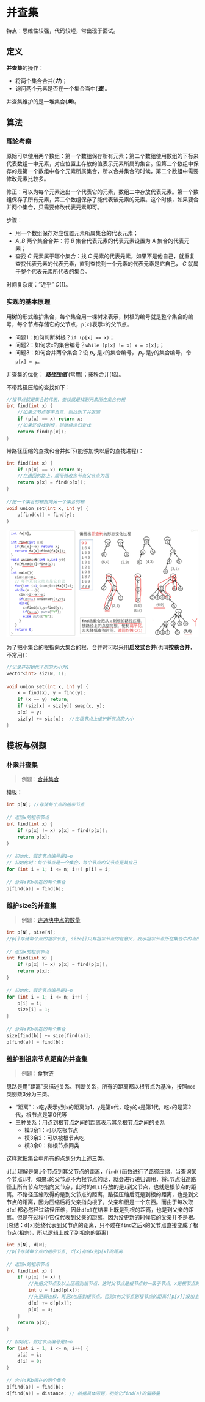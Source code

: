 # 并查集

特点：思维性较强，代码较短，常出现于面试。

## 定义

**并查集**的操作：

- 将两个集合合并(***并***)；
- 询问两个元素是否在一个集合当中(***查***)。

并查集维护的是一堆集合(***集***)。

## 算法

### 理论考察

原始可以使用两个数组：第一个数组保存所有元素；第二个数组使用数组的下标来代表数组一中元素，对应位置上存放的值表示元素所属的集合。但第二个数组中保存的是第一个数组中各个元素所属集合，所以合并集合的时候，第二个数组中需要修改元素比较多。

修正：可以为每个元素选出一个代表它的元素，数组二中存放代表元素。第一个数组保存了所有元素，第二个数组保存了能代表该元素的元素。这个时候，如果要合并两个集合，只需要修改代表元素即可。

步骤：

- 用一个数组保存对应位置元素所属集合的代表元素；
- $A,B$ 两个集合合并：将 $B$ 集合代表元素的代表元素设置为 $A$ 集合的代表元素；
- 查找 $C$ 元素属于哪个集合：找 $C$ 元素的代表元素，如果不是他自己，就重复查找代表元素的代表元素，直到查找到一个元素的代表元素是它自己， $C$ 就属于整个代表元素所代表的集合。

时间复杂度：“近乎” $O(1)$。

### 实现的基本原理

用**树**的形式维护集合，每个集合用一棵树来表示，树根的编号就是整个集合的编号，每个节点存储它的父节点，`p[x]`表示`x`的父节点。

- 问题1：如何判断树根？`if (p[x] == x)`；
- 问题2：如何求`x`的集合编号？`while (p[x] != x) x = p[x];`；
- 问题3：如何合并两个集合？设 $p_x$ 是`x`的集合编号， $p_y$ 是`y`的集合编号，令`p[x] = y`。

并查集的优化： ***路径压缩*** (常用)；按秩合并(略)。

不带路径压缩的查找如下：

```C++
//根节点就是集合的代表，查找就是找到元素所在集合的根
int find(int x) {
    //如果父节点等于自己，则找到了并返回
    if (p[x] == x) return x;
    //如果还没找到根，则继续递归查找
    return find(p[x]);
}
```

带路径压缩的查找和合并如下(能够加快以后的查找进程)：

```C++
int find(int x) {
    if (p[x] == x) return x;
    //在返回的路上，顺带修改各节点父节点为根
    return p[x] = find(p[x]);
}

//把一个集合的根指向另一个集合的根
void union_set(int x, int y) {
    p[find(x)] = find(y);
}
```

![并查集](../../images/union_join.png)

为了把小集合的根指向大集合的根，合并时可以采用**启发式合并**(也叫**按秩合并**，不常用)：

```C++
//记录并初始化子树的大小为1
vector<int> siz(N, 1);

void union_set(int x, int y) {
    x = find(x), y = find(y);
    if (x == y) return;
    if (siz[x] > siz[y]) swap(x, y);
    p[x] = y;
    siz[y] += siz[x];  //在根节点上维护新节点的大小
}
```

## 模板与例题

### 朴素并查集

> 例题：[合并集合](./union_sets.cpp)

模板：

```C++
int p[N]; //存储每个点的祖宗节点

// 返回x的祖宗节点
int find(int x) {
    if (p[x] != x) p[x] = find(p[x]);
    return p[x];
}

// 初始化，假定节点编号是1~n
// 初始化时：每个节点是一个集合，每个节点的父节点是其自己
for (int i = 1; i <= n; i++) p[i] = i;

// 合并a和b所在的两个集合
p[find(a)] = find(b);
```

### 维护size的并查集

> 例题：[连通块中点的数量](./connected_blocks.cpp)

```C++
int p[N], size[N];
//p[]存储每个点的祖宗节点, size[]只有祖宗节点的有意义，表示祖宗节点所在集合中的点的数量

// 返回x的祖宗节点
int find(int x) {
    if (p[x] != x) p[x] = find(p[x]);
    return p[x];
}

// 初始化，假定节点编号是1~n
for (int i = 1; i <= n; i++) {
    p[i] = i;
    size[i] = 1;
}

// 合并a和b所在的两个集合
size[find(b)] += size[find(a)];
p[find(a)] = find(b);
```

### 维护到祖宗节点距离的并查集

> 例题：[食物链](./food_chain.cpp)

思路是用“距离”来描述关系、判断关系，所有的距离都以根节点为基准，按照`mod`类别数3分为三类。

- “距离”：`x`吃`y`表示`y`到`x`的距离为1，`y`是第`0`代，吃`y`的`x`是第1代，吃`x`的是第2代，根节点是第0代等
- 三种关系：用点到根节点之间的距离表示其余根节点之间的关系
  - 模3余1：可以吃根节点
  - 模3余2：可以被根节点吃
  - 模3余0：和根节点同类

这样就把集合中所有的点划分为上述三类。

`d[i]`理解是第`i`个节点到其父节点的距离，`find()`函数进行了路径压缩，当查询某个节点`i`时，如果`i`的父节点不为根节点的话，就会进行递归调用，将`i`节点沿途路径上所有节点均指向父节点，此时的`d[i]`存放的是`i`到父节点，也就是根节点的距离。不路径压缩取得的是到父节点的距离，路径压缩后既是到根的距离，也是到父节点的距离，因为压缩后将父亲指向根了，父亲和根是一个东西。而由于每次取`d[x]`都必然经过路径压缩，因此`d[x]`在结果上既是到根的距离，也是到父亲的距离。但是在过程中它仅代表到父亲的距离，因为没更新的时候它的父亲并不是根。[总结：`d[x]`始终代表到父节点的距离，只不过在`find`之后`x`的父节点直接变成了根节点(祖宗)，所以逻辑上成了到祖宗的距离]

```C++
int p[N], d[N];
//p[]存储每个点的祖宗节点, d[x]存储x到p[x]的距离

// 返回x的祖宗节点
int find(int x) {
    if (p[x] != x) {
        //先把父节点及以上压缩到根节点，这时父节点是根节点的一级子节点，x是根节点的二级子节点。过程中d[p[x]]被更新为父节点到根节点的距离
        int u = find(p[x]);
        //先更新边权，再把x也压到根节点。否则x的父节点到根节点的距离d[p[x]]没加上就丢失了
        d[x] += d[p[x]];
        p[x] = u;
    }
    return p[x];
}

// 初始化，假定节点编号是1~n
for (int i = 1; i <= n; i++) {
    p[i] = i;
    d[i] = 0;
}

// 合并a和b所在的两个集合
p[find(a)] = find(b);
d[find(a)] = distance; // 根据具体问题，初始化find(a)的偏移量
```
